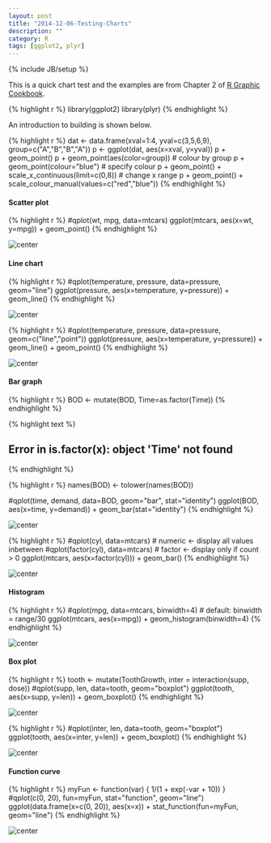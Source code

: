 ```yaml
---
layout: post
title: "2014-12-06-Testing-Charts"
description: ""
category: R
tags: [ggplot2, plyr]
---
```

{% include JB/setup %}

This is a quick chart test and the examples are from Chapter 2 of [R Graphic Cookbook](http://shop.oreilly.com/product/0636920023135.do).


{% highlight r %}
library(ggplot2)
library(plyr)
{% endhighlight %}

An introduction to building is shown below.


{% highlight r %}
dat <- data.frame(xval=1:4, yval=c(3,5,6,9), group=c("A","B","B","A"))
p <- ggplot(dat, aes(x=xval, y=yval))
p + geom_point()
p + geom_point(aes(color=group)) # colour by group
p + geom_point(colour="blue") # specify colour
p + geom_point() + scale_x_continuous(limit=c(0,8)) # change x range
p + geom_point() + scale_colour_manual(values=c("red","blue"))
{% endhighlight %}

#### Scatter plot


{% highlight r %}
#qplot(wt, mpg, data=mtcars)
ggplot(mtcars, aes(x=wt, y=mpg)) + geom_point()
{% endhighlight %}

![center](figs/2014-12-06-Testing-Charts/scatter-1.png) 

#### Line chart


{% highlight r %}
#qplot(temperature, pressure, data=pressure, geom="line")
ggplot(pressure, aes(x=temperature, y=pressure)) + geom_line()
{% endhighlight %}

![center](figs/2014-12-06-Testing-Charts/line1-1.png) 


{% highlight r %}
#qplot(temperature, pressure, data=pressure, geom=c("line","point"))
ggplot(pressure, aes(x=temperature, y=pressure)) + geom_line() + geom_point()
{% endhighlight %}

![center](figs/2014-12-06-Testing-Charts/line2-1.png) 

#### Bar graph


{% highlight r %}
BOD <- mutate(BOD, Time=as.factor(Time))
{% endhighlight %}



{% highlight text %}
## Error in is.factor(x): object 'Time' not found
{% endhighlight %}



{% highlight r %}
names(BOD) <- tolower(names(BOD))

#qplot(time, demand, data=BOD, geom="bar", stat="identity")
ggplot(BOD, aes(x=time, y=demand)) + geom_bar(stat="identity")
{% endhighlight %}

![center](figs/2014-12-06-Testing-Charts/bar1-1.png) 


{% highlight r %}
#qplot(cyl, data=mtcars) # numeric <- display all values inbetween
#qplot(factor(cyl), data=mtcars) # factor <- display only if count > 0
ggplot(mtcars, aes(x=factor(cyl))) + geom_bar()
{% endhighlight %}

![center](figs/2014-12-06-Testing-Charts/bar2-1.png) 

#### Histogram


{% highlight r %}
#qplot(mpg, data=mtcars, binwidth=4) # default: binwidth = range/30
ggplot(mtcars, aes(x=mpg)) + geom_histogram(binwidth=4)
{% endhighlight %}

![center](figs/2014-12-06-Testing-Charts/histogram-1.png) 

#### Box plot


{% highlight r %}
tooth <- mutate(ToothGrowth, inter = interaction(supp, dose))
#qplot(supp, len, data=tooth, geom="boxplot")
ggplot(tooth, aes(x=supp, y=len)) + geom_boxplot()
{% endhighlight %}

![center](figs/2014-12-06-Testing-Charts/box1-1.png) 


{% highlight r %}
#qplot(inter, len, data=tooth, geom="boxplot")
ggplot(tooth, aes(x=inter, y=len)) + geom_boxplot()
{% endhighlight %}

![center](figs/2014-12-06-Testing-Charts/box2-1.png) 

#### Function curve


{% highlight r %}
myFun <- function(var) { 1/(1 + exp(-var + 10)) }
#qplot(c(0, 20), fun=myFun, stat="function", geom="line")
ggplot(data.frame(x=c(0, 20)), aes(x=x)) + stat_function(fun=myFun, geom="line")
{% endhighlight %}

![center](figs/2014-12-06-Testing-Charts/function-1.png) 
